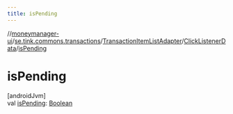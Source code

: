 ```yaml
---
title: isPending
---
```

//[moneymanager-ui](../../../../index.html)/[se.tink.commons.transactions](../../index.html)/[TransactionItemListAdapter](../index.html)/[ClickListenerData](index.html)/[isPending](is-pending.html)



# isPending



[androidJvm]\
val [isPending](is-pending.html): [Boolean](https://kotlinlang.org/api/latest/jvm/stdlib/kotlin/-boolean/index.html)




